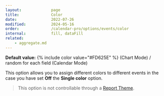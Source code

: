 ```yaml
---
layout:             page
title:              Color
date:               2022-07-26
modified:           2024-05-16
order:              /calendar-pro/options/events/color
internal:           fill, dataFill
related:
    - aggregate.md
---
```

**Default value:** {% include color value="#FD625E" %} (Chart Mode) / random for each field (Calendar Mode)

This option allows you to assign different colors to different events in the case you have set **Off** the **Single color** option.

> This option is not controllable through a [Report Theme](../../features/themes.md).
